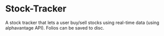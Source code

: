 # Stock-Tracker
A stock tracker that lets a user buy/sell stocks using real-time data (using alphavantage API). Folios can be saved to disc.
